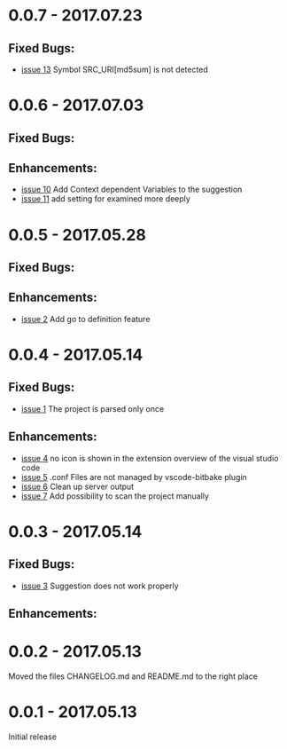 # 0.0.7 - 2017.07.23
## Fixed Bugs:
  - [issue 13](https://github.com/EugenWiens/vscode-bitbake/issues/13) Symbol SRC_URI[md5sum] is not detected


# 0.0.6 - 2017.07.03
## Fixed Bugs:

## Enhancements:
  - [issue 10](https://github.com/EugenWiens/vscode-bitbake/issues/10) Add Context dependent Variables to the suggestion
  - [issue 11](https://github.com/EugenWiens/vscode-bitbake/issues/11) add setting for examined more deeply

# 0.0.5 - 2017.05.28
## Fixed Bugs:

## Enhancements:
  - [issue 2](https://github.com/EugenWiens/vscode-bitbake/issues/2) Add go to definition feature

# 0.0.4 - 2017.05.14
## Fixed Bugs:
  - [issue 1](https://github.com/EugenWiens/vscode-bitbake/issues/1) The project is parsed only once

## Enhancements:
  - [issue 4](https://github.com/EugenWiens/vscode-bitbake/issues/4) no icon is shown in the extension overview of the visual studio code
  - [issue 5](https://github.com/EugenWiens/vscode-bitbake/issues/5) .conf Files are not managed by vscode-bitbake plugin
  - [issue 6](https://github.com/EugenWiens/vscode-bitbake/issues/6) Clean up server output
  - [issue 7](https://github.com/EugenWiens/vscode-bitbake/issues/7) Add possibility to scan the project manually

# 0.0.3 - 2017.05.14
## Fixed Bugs:
  - [issue 3](https://github.com/EugenWiens/vscode-bitbake/issues/3)
    Suggestion does not work properly

## Enhancements:

# 0.0.2 - 2017.05.13
  Moved the files CHANGELOG.md and README.md to the right place

# 0.0.1 - 2017.05.13
  Initial release


